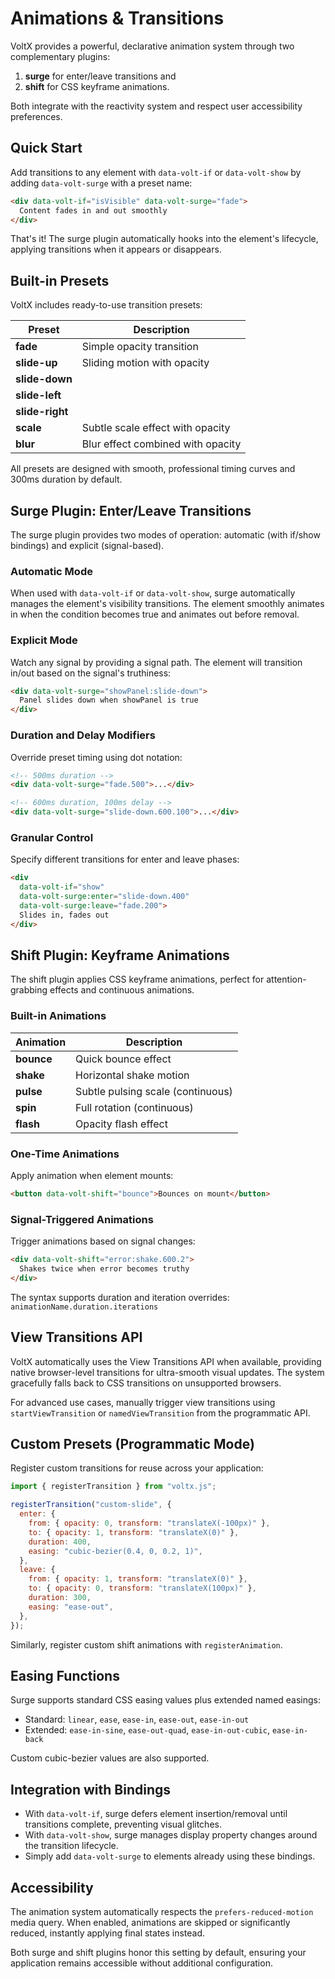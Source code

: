 # Animations & Transitions

VoltX provides a powerful, declarative animation system through two complementary plugins:

1. **surge** for enter/leave transitions and
2. **shift** for CSS keyframe animations.

Both integrate with the reactivity system and respect user accessibility preferences.

## Quick Start

Add transitions to any element with `data-volt-if` or `data-volt-show` by adding `data-volt-surge` with a preset name:

```html
<div data-volt-if="isVisible" data-volt-surge="fade">
  Content fades in and out smoothly
</div>
```

That's it! The surge plugin automatically hooks into the element's lifecycle, applying transitions when it appears or disappears.

## Built-in Presets

VoltX includes ready-to-use transition presets:

| Preset          | Description                       |
| --------------- | --------------------------------- |
| **fade**        | Simple opacity transition         |
| **slide-up**    | Sliding motion with opacity       |
| **slide-down**  |                                   |
| **slide-left**  |                                   |
| **slide-right** |                                   |
| **scale**       | Subtle scale effect with opacity  |
| **blur**        | Blur effect combined with opacity |

All presets are designed with smooth, professional timing curves and 300ms duration by default.

## Surge Plugin: Enter/Leave Transitions

The surge plugin provides two modes of operation: automatic (with if/show bindings) and explicit (signal-based).

### Automatic Mode

When used with `data-volt-if` or `data-volt-show`, surge automatically manages the element's visibility transitions. The element smoothly animates in when the condition becomes true and animates out before removal.

### Explicit Mode

Watch any signal by providing a signal path. The element will transition in/out based on the signal's truthiness:

```html
<div data-volt-surge="showPanel:slide-down">
  Panel slides down when showPanel is true
</div>
```

### Duration and Delay Modifiers

Override preset timing using dot notation:

```html
<!-- 500ms duration -->
<div data-volt-surge="fade.500">...</div>

<!-- 600ms duration, 100ms delay -->
<div data-volt-surge="slide-down.600.100">...</div>
```

### Granular Control

Specify different transitions for enter and leave phases:

```html
<div
  data-volt-if="show"
  data-volt-surge:enter="slide-down.400"
  data-volt-surge:leave="fade.200">
  Slides in, fades out
</div>
```

## Shift Plugin: Keyframe Animations

The shift plugin applies CSS keyframe animations, perfect for attention-grabbing effects and continuous animations.

### Built-in Animations

| Animation  | Description                       |
| ---------- | --------------------------------- |
| **bounce** | Quick bounce effect               |
| **shake**  | Horizontal shake motion           |
| **pulse**  | Subtle pulsing scale (continuous) |
| **spin**   | Full rotation (continuous)        |
| **flash**  | Opacity flash effect              |

### One-Time Animations

Apply animation when element mounts:

```html
<button data-volt-shift="bounce">Bounces on mount</button>
```

### Signal-Triggered Animations

Trigger animations based on signal changes:

```html
<div data-volt-shift="error:shake.600.2">
  Shakes twice when error becomes truthy
</div>
```

The syntax supports duration and iteration overrides: `animationName.duration.iterations`

## View Transitions API

VoltX automatically uses the View Transitions API when available, providing native browser-level transitions for ultra-smooth visual updates.
The system gracefully falls back to CSS transitions on unsupported browsers.

For advanced use cases, manually trigger view transitions using `startViewTransition` or `namedViewTransition` from the programmatic API.

## Custom Presets (Programmatic Mode)

Register custom transitions for reuse across your application:

```javascript
import { registerTransition } from "voltx.js";

registerTransition("custom-slide", {
  enter: {
    from: { opacity: 0, transform: "translateX(-100px)" },
    to: { opacity: 1, transform: "translateX(0)" },
    duration: 400,
    easing: "cubic-bezier(0.4, 0, 0.2, 1)",
  },
  leave: {
    from: { opacity: 1, transform: "translateX(0)" },
    to: { opacity: 0, transform: "translateX(100px)" },
    duration: 300,
    easing: "ease-out",
  },
});
```

Similarly, register custom shift animations with `registerAnimation`.

## Easing Functions

Surge supports standard CSS easing values plus extended named easings:

- Standard: `linear`, `ease`, `ease-in`, `ease-out`, `ease-in-out`
- Extended: `ease-in-sine`, `ease-out-quad`, `ease-in-out-cubic`, `ease-in-back`

Custom cubic-bezier values are also supported.

## Integration with Bindings

- With `data-volt-if`, surge defers element insertion/removal until transitions complete, preventing visual glitches.
- With `data-volt-show`, surge manages display property changes around the transition lifecycle.
- Simply add `data-volt-surge` to elements already using these bindings.

## Accessibility

The animation system automatically respects the `prefers-reduced-motion` media query. When enabled, animations are skipped or significantly reduced, instantly applying final states instead.

Both surge and shift plugins honor this setting by default, ensuring your application remains accessible without additional configuration.
